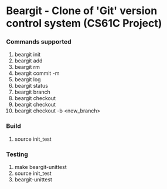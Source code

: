 # Beargit - Clone of 'Git' version control system (CS61C Project)

### Commands supported

1. beargit init
2. beargit add <file>
3. beargit rm <file>
4. beargit commit -m <message>
5. beargit log
6. beargit status
7. beargit branch
8. beargit checkout <commit>
9. beargit checkout <branch>
10. beargit checkout -b <new_branch>

### Build

1. source init_test

### Testing

1. make beargit-unittest
2. source init_test
3. beargit-unittest
